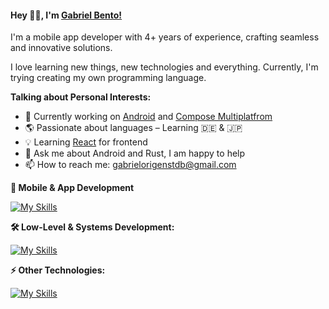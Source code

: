 #### Hey 👋🏽, I'm [Gabriel Bento!](https://gotneb.github.io/) 

I'm a mobile app developer with 4+ years of experience, crafting seamless and innovative solutions.

I love learning new things, new technologies and everything. Currently, I'm trying creating my own programming language.

**Talking about Personal Interests:**

- 🚀 Currently working on [Android](https://developer.android.com/docs) and [Compose Multiplatfrom](https://www.jetbrains.com/lp/compose-multiplatform/) 
- 🌎 Passionate about languages – Learning 🇩🇪 & 🇯🇵
- 💡 Learning [React](https://react.dev/) for frontend
- 💬 Ask me about Android and Rust, I am happy to help
- 📫 How to reach me: gabrielorigenstdb@gmail.com

</bre>

**📱 Mobile & App Development**  

[![My Skills](https://skillicons.dev/icons?i=androidstudio,kotlin,dart,flutter,docker,postgres,firebase,supabase,mongodb,git,figma)](https://skillicons.dev)


**🛠️ Low-Level & Systems Development:**  

[![My Skills](https://skillicons.dev/icons?i=linux,rust,c,cpp)](https://skillicons.dev)

**⚡ Other Technologies:**  

[![My Skills](https://skillicons.dev/icons?i=py,fastapi,selenium)](https://skillicons.dev)

</bre>
